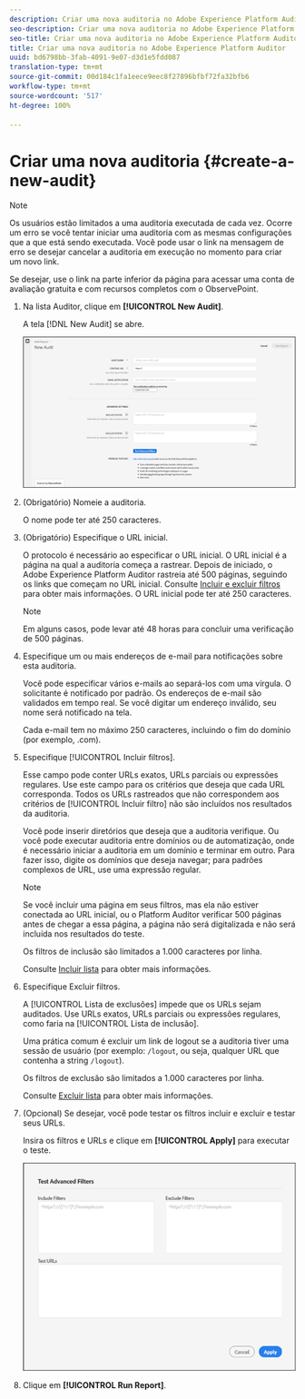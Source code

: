 ```yaml
---
description: Criar uma nova auditoria no Adobe Experience Platform Auditor
seo-description: Criar uma nova auditoria no Adobe Experience Platform Auditor
seo-title: Criar uma nova auditoria no Adobe Experience Platform Auditor
title: Criar uma nova auditoria no Adobe Experience Platform Auditor
uuid: bd6798bb-3fab-4091-9e07-d3d1e5fdd087
translation-type: tm+mt
source-git-commit: 00d184c1fa1eece9eec8f27896bfbf72fa32bfb6
workflow-type: tm+mt
source-wordcount: '517'
ht-degree: 100%

---
```



# Criar uma nova auditoria {#create-a-new-audit}

>[!NOTE]
>
>Os usuários estão limitados a uma auditoria executada de cada vez. Ocorre um erro se você tentar iniciar uma auditoria com as mesmas configurações que a que está sendo executada. Você pode usar o link na mensagem de erro se desejar cancelar a auditoria em execução no momento para criar um novo link.

Se desejar, use o link na parte inferior da página para acessar uma conta de avaliação gratuita e com recursos completos com o ObservePoint.

1. Na lista Auditor, clique em **[!UICONTROL New Audit]**.

   A tela [!DNL New Audit] se abre.

   ![](assets/config.png)

1. (Obrigatório) Nomeie a auditoria.

   O nome pode ter até 250 caracteres.
1. (Obrigatório) Especifique o URL inicial.

   O protocolo é necessário ao especificar o URL inicial. O URL inicial é a página na qual a auditoria começa a rastrear. Depois de iniciado, o Adobe Experience Platform Auditor rastreia até 500 páginas, seguindo os links que começam no URL inicial. Consulte [Incluir e excluir filtros](../create-audit/filters.md) para obter mais informações. O URL inicial pode ter até 250 caracteres.

   >[!NOTE]
   >
   >Em alguns casos, pode levar até 48 horas para concluir uma verificação de 500 páginas.

1. Especifique um ou mais endereços de e-mail para notificações sobre esta auditoria.

   Você pode especificar vários e-mails ao separá-los com uma vírgula. O solicitante é notificado por padrão. Os endereços de e-mail são validados em tempo real. Se você digitar um endereço inválido, seu nome será notificado na tela.

   Cada e-mail tem no máximo 250 caracteres, incluindo o fim do domínio (por exemplo, .com).

1. Especifique [!UICONTROL Incluir filtros].

   Esse campo pode conter URLs exatos, URLs parciais ou expressões regulares. Use este campo para os critérios que deseja que cada URL corresponda. Todos os URLs rastreados que não correspondem aos critérios de [!UICONTROL Incluir filtro] não são incluídos nos resultados da auditoria.

   Você pode inserir diretórios que deseja que a auditoria verifique. Ou você pode executar auditoria entre domínios ou de automatização, onde é necessário iniciar a auditoria em um domínio e terminar em outro. Para fazer isso, digite os domínios que deseja navegar; para padrões complexos de URL, use uma expressão regular.

   >[!NOTE]
   >
   >Se você incluir uma página em seus filtros, mas ela não estiver conectada ao URL inicial, ou o Platform Auditor verificar 500 páginas antes de chegar a essa página, a página não será digitalizada e não será incluída nos resultados do teste.

   Os filtros de inclusão são limitados a 1.000 caracteres por linha.

   Consulte [Incluir lista](../create-audit/filters.md) para obter mais informações.
1. Especifique Excluir filtros.

   A [!UICONTROL Lista de exclusões] impede que os URLs sejam auditados. Use URLs exatos, URLs parciais ou expressões regulares, como faria na [!UICONTROL Lista de inclusão].

   Uma prática comum é excluir um link de logout se a auditoria tiver uma sessão de usuário (por exemplo: `/logout`, ou seja, qualquer URL que contenha a string `/logout`).

   Os filtros de exclusão são limitados a 1.000 caracteres por linha.

   Consulte [Excluir lista](../create-audit/filters.md) para obter mais informações.
1. (Opcional) Se desejar, você pode testar os filtros incluir e excluir e testar seus URLs.

   Insira os filtros e URLs e clique em **[!UICONTROL Apply]** para executar o teste.

   ![](assets/test-advanced-filters.png)

1. Clique em **[!UICONTROL Run Report]**.
